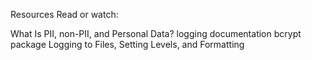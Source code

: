 Resources
Read or watch:

What Is PII, non-PII, and Personal Data?
logging documentation
bcrypt package
Logging to Files, Setting Levels, and Formatting
